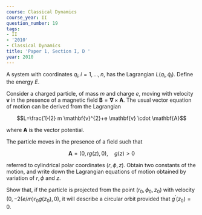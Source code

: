 ```yaml
---
course: Classical Dynamics
course_year: II
question_number: 19
tags:
- II
- '2010'
- Classical Dynamics
title: 'Paper 1, Section I, D '
year: 2010
---
```




A system with coordinates $q_{i}, i=1, \ldots, n$, has the Lagrangian $L\left(q_{i}, \dot{q}_{i}\right)$. Define the energy $E$.

Consider a charged particle, of mass $m$ and charge $e$, moving with velocity $\mathbf{v}$ in the presence of a magnetic field $\mathbf{B}=\boldsymbol{\nabla} \times \mathbf{A}$. The usual vector equation of motion can be derived from the Lagrangian

$$L=\frac{1}{2} m \mathbf{v}^{2}+e \mathbf{v} \cdot \mathbf{A}$$

where $\mathbf{A}$ is the vector potential.

The particle moves in the presence of a field such that

$$\mathbf{A}=(0, r g(z), 0), \quad g(z)>0$$

referred to cylindrical polar coordinates $(r, \phi, z)$. Obtain two constants of the motion, and write down the Lagrangian equations of motion obtained by variation of $r, \phi$ and $z$.

Show that, if the particle is projected from the point $\left(r_{0}, \phi_{0}, z_{0}\right)$ with velocity $\left(0,-2(e / m) r_{0} g\left(z_{0}\right), 0\right)$, it will describe a circular orbit provided that $g^{\prime}\left(z_{0}\right)=0$.